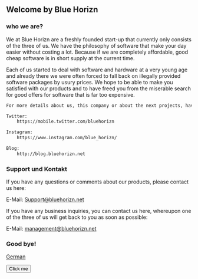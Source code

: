 ## Welcome by Blue Horizn

### who we are?

We at Blue Horizn are a freshly founded start-up that currently only consists of the three of us. We have the philosophy of software that make your day easier without costing a lot. Because if we are completely affordable, good cheap software is in short supply at the current time.

Each of us started to deal with software and hardware at a very young age and already there we were often forced to fall back on illegally provided software packages by usury prices.
We hope to be able to make you satisfied with our products and to have freed you from the miserable search for good offers for software that is far too expensive.

```markdown
For more details about us, this company or about the next projects, have a look at our social media pages or our blog: 

Twitter: 
	https://mobile.twitter.com/bluehorizn

Instagram:
	https://www.instagram.com/blue_horizn/

Blog:
	http://blog.bluehorizn.net
```

### Support und Kontakt

If you have any questions or comments about our products, please contact us here:

E-Mail: Support@bluehorizn.net

If you have any business inquiries, you can contact us here, whereupon one of the three of us will get back to you as soon as possible:

E-Mail: management@bluehorizn.net

### Good bye!

<a href="README.md">German</a>

<button name="German" onclick="README.md">Click me</button>
